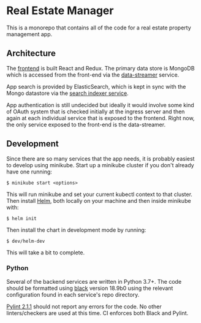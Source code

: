 # Real Estate Manager

This is a monorepo that contains all of the code for a real estate property management app.

## Architecture

The [frontend](./webapp) is built React and Redux.  The primary data store is MongoDB which is
accessed from the front-end via the [data-streamer](./data-streamer) service.

App search is provided by ElasticSearch, which is kept in sync with the Mongo datastore via the [search
indexer service](./search).

App authentication is still undecided but ideally it would involve some kind of OAuth system that is
checked initially at the ingress server and then again at each individual service that is exposed to
the frontend.  Right now, the only service exposed to the front-end is the data-streamer.

## Development

Since there are so many services that the app needs, it is probably easiest to develop using
minikube.  Start up a minikube cluster if you don't already have one running:

`$ minikube start <options>`

This will run minikube and set your current kubectl context to that cluster.  Then install
[Helm](https://helm.sh), both locally on your machine and then inside minikube with:

`$ helm init`

Then install the chart in development mode by running:

`$ dev/helm-dev`

This will take a bit to complete.

### Python

Several of the backend services are written in Python 3.7+.  The code should be formatted using
[black](https://github.com/google/yapf) version 18.9b0 using the relevant configuration found in
each service's repo directory.

[Pylint 2.1.1](https://www.pylint.org/) should not report any errors for the code.  No other
linters/checkers are used at this time.  CI enforces both Black and Pylint.

